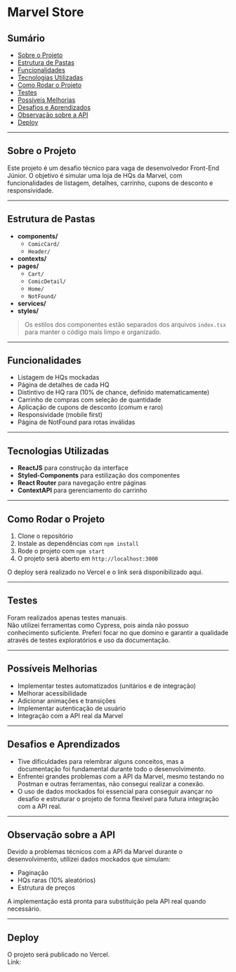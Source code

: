 # Marvel Store

## Sumário
- [Sobre o Projeto](#sobre-o-projeto)
- [Estrutura de Pastas](#estrutura-de-pastas)
- [Funcionalidades](#funcionalidades)
- [Tecnologias Utilizadas](#tecnologias-utilizadas)
- [Como Rodar o Projeto](#como-rodar-o-projeto)
- [Testes](#testes)
- [Possíveis Melhorias](#possíveis-melhorias)
- [Desafios e Aprendizados](#desafios-e-aprendizados)
- [Observação sobre a API](#observação-sobre-a-api)
- [Deploy](#deploy)

---

## Sobre o Projeto

Este projeto é um desafio técnico para vaga de desenvolvedor Front-End Júnior. O objetivo é simular uma loja de HQs da Marvel, com funcionalidades de listagem, detalhes, carrinho, cupons de desconto e responsividade.

---

## Estrutura de Pastas

- **components/**
  - `ComicCard/`
  - `Header/`
- **contexts/**
- **pages/**
  - `Cart/`
  - `ComicDetail/`
  - `Home/`
  - `NotFound/`
- **services/**
- **styles/**

> Os estilos dos componentes estão separados dos arquivos `index.tsx` para manter o código mais limpo e organizado.

---

## Funcionalidades

- Listagem de HQs mockadas
- Página de detalhes de cada HQ
- Distintivo de HQ rara (10% de chance, definido matematicamente)
- Carrinho de compras com seleção de quantidade
- Aplicação de cupons de desconto (comum e raro)
- Responsividade (mobile first)
- Página de NotFound para rotas inválidas

---

## Tecnologias Utilizadas

- **ReactJS** para construção da interface
- **Styled-Components** para estilização dos componentes
- **React Router** para navegação entre páginas
- **ContextAPI** para gerenciamento do carrinho

---

## Como Rodar o Projeto

1. Clone o repositório
2. Instale as dependências com `npm install`
3. Rode o projeto com `npm start`
4. O projeto será aberto em `http://localhost:3000`

O deploy será realizado no Vercel e o link será disponibilizado aqui.

---

## Testes

Foram realizados apenas testes manuais.  
Não utilizei ferramentas como Cypress, pois ainda não possuo conhecimento suficiente. Preferi focar no que domino e garantir a qualidade através de testes exploratórios e uso da documentação.

---

## Possíveis Melhorias

- Implementar testes automatizados (unitários e de integração)
- Melhorar acessibilidade
- Adicionar animações e transições
- Implementar autenticação de usuário
- Integração com a API real da Marvel

---

## Desafios e Aprendizados

- Tive dificuldades para relembrar alguns conceitos, mas a documentação foi fundamental durante todo o desenvolvimento.
- Enfrentei grandes problemas com a API da Marvel, mesmo testando no Postman e outras ferramentas, não consegui realizar a conexão.
- O uso de dados mockados foi essencial para conseguir avançar no desafio e estruturar o projeto de forma flexível para futura integração com a API real.

---

## Observação sobre a API

Devido a problemas técnicos com a API da Marvel durante o desenvolvimento, utilizei dados mockados que simulam:
- Paginação
- HQs raras (10% aleatórios)
- Estrutura de preços

A implementação está pronta para substituição pela API real quando necessário.

---

## Deploy

O projeto será publicado no Vercel.  
Link: 